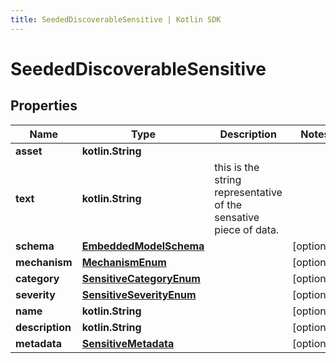 ```yaml
---
title: SeededDiscoverableSensitive | Kotlin SDK
---
```



# SeededDiscoverableSensitive

## Properties
Name | Type | Description | Notes
------------ | ------------- | ------------- | -------------
**asset** | **kotlin.String** |  | 
**text** | **kotlin.String** | this is the string representative of the sensative piece of data. | 
**schema** | [**EmbeddedModelSchema**](EmbeddedModelSchema) |  |  [optional]
**mechanism** | [**MechanismEnum**](MechanismEnum) |  |  [optional]
**category** | [**SensitiveCategoryEnum**](SensitiveCategoryEnum) |  |  [optional]
**severity** | [**SensitiveSeverityEnum**](SensitiveSeverityEnum) |  |  [optional]
**name** | **kotlin.String** |  |  [optional]
**description** | **kotlin.String** |  |  [optional]
**metadata** | [**SensitiveMetadata**](SensitiveMetadata) |  |  [optional]



